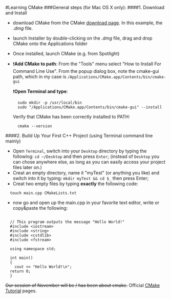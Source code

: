 #Learning CMake
###General steps (for Mac OS X only):
####1. Download and Install
  * download CMake from the CMake [download page](https://cmake.org/download/). In this example, the *.dmg* file.
  * launch Installer by double-clicking on the *.dmg* file, drag and drop CMake onto the Applications folder
  * Once installed, launch CMake (e.g. from Spotlight)
  * :heavy_exclamation_mark:**Add CMake to path**: From the "Tools" menu select "How to Install For Command Line Use". From the popup dialog box, note the cmake-gui path, which in my case is `/Applications/CMake.app/Contents/bin/cmake-gui`
  
    :heavy_exclamation_mark:**Open Terminal and type**:
    ```
      sudo mkdir -p /usr/local/bin
      sudo "/Applications/CMake.app/Contents/bin/cmake-gui" --install
    ```
    Verify that CMake has been correctly installed to PATH:
    ```
      cmake --version
    ```

####2. Build Up Your First C++ Project (using Terminal command line mainly)
  * Open `Terminal`, switch into your `Desktop` directory by typing the following:
  `cd ~/Desktop` and then press `Enter`; (instead of `Desktop` you can chose anywhere else, as long as you can easily access your project files later on.)
  * Creat an empty directory, name it "myTest" (or anything you like) and switch into it by typing:
  `mkdir myTest && cd $_` then press Enter;
  * Creat two empty files by typing **exactly** the following code:
  ```
    touch main.cpp CMakeLists.txt
  ```
  * now go and open up the main.cpp in your favorite text editor, write or copy&paste the following:
  ```c_cpp

    // This program outputs the message "Hello World!"
    #include <iostream>
    #include <string>
    #include <cstdlib>
    #include <fstream>

    using namespace std;

    int main() 
    {
      cout << "Hello World!\n";    
    return 0;
    }
  ```
 
~~Our session of November will be / has been about cmake.~~
Official [CMake Tutorial](https://cmake.org/cmake-tutorial/) pages. 

